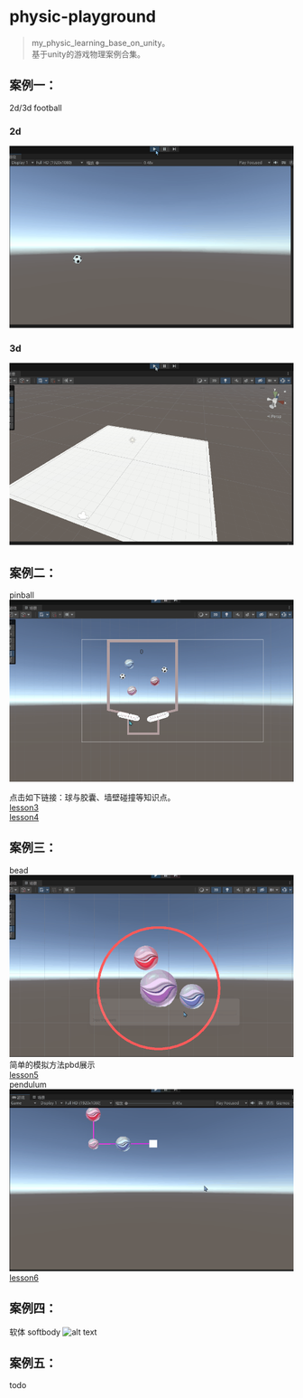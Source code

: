# physic-playground

> my_physic_learning_base_on_unity。  
基于unity的游戏物理案例合集。

## 案例一：
2d/3d football  

### 2d
![2d](doc/2d.gif)
### 3d
![2d](doc/3d.gif)

## 案例二：
pinball
![2d](doc/pinball.gif)

点击如下链接：球与胶囊、墙壁碰撞等知识点。   
[lesson3](doc/lesson3/lesson3.md)   
[lesson4](doc/lesson4/lesson4.md)   

## 案例三：
bead
![alt text](doc/ring.gif)   
简单的模拟方法pbd展示   
[lesson5](doc/lesson5/lesson5.md)   
pendulum   
![alt text](doc/Pendulum.gif)   
[lesson6](doc/lesson6/lesson6.md)
## 案例四：
软体 softbody
![alt text](doc/pinkrabbit.gif)
## 案例五：
todo